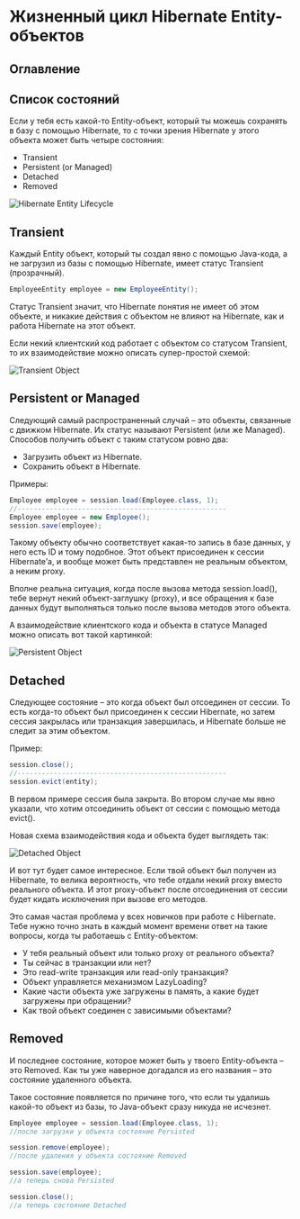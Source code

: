 # Жизненный цикл Hibernate Entity-объектов
## Оглавление
## Список состояний
Если у тебя есть какой-то Entity-объект, который ты можешь сохранять в базу с помощью Hibernate, то с точки зрения 
Hibernate у этого объекта может быть четыре состояния:
- Transient
- Persistent (or Managed)
- Detached
- Removed

![Hibernate Entity Lifecycle](https://cdn.javarush.com/images/article/d79ec4c4-75c1-4ae4-b7c9-8672e38dee58/1024.webp)
## Transient
Каждый Entity объект, который ты создал явно с помощью Java-кода, а не загрузил из базы с помощью Hibernate, имеет
статус Transient (прозрачный).
```java
EmployeeEntity employee = new EmployeeEntity();
```
Статус Transient значит, что Hibernate понятия не имеет об этом объекте, и никакие действия с объектом не влияют на
Hibernate, как и работа Hibernate на этот объект.

Если некий клиентский код работает с объектом со статусом Transient, то их взаимодействие можно описать
супер-простой схемой:

![Transient Object](https://cdn.javarush.com/images/article/53224fad-6579-4469-845a-0f1bb13e9a86/256.webp)
## Persistent or Managed
Следующий самый распространенный случай – это объекты, связанные с движком Hibernate. Их статус называют Persistent
(или же Managed). Способов получить объект с таким статусом ровно два:
- Загрузить объект из Hibernate.
- Сохранить объект в Hibernate.

Примеры:
```java
Employee employee = session.load(Employee.class, 1);
//----------------------------------------------------
Employee employee = new Employee();
session.save(employee);
```
Такому объекту обычно соответствует какая-то запись в базе данных, у него есть ID и тому подобное. Этот объект
присоединен к сессии Hibernate’а, и вообще может быть представлен не реальным объектом, а неким proxy.

Вполне реальна ситуация, когда после вызова метода session.load(), тебе вернут некий объект-заглушку (proxy), и все
обращения к базе данных будут выполняться только после вызова методов этого объекта.

А взаимодействие клиентского кода и объекта в статусе Managed можно описать вот такой картинкой:

![Persistent Object](https://cdn.javarush.com/images/article/a3dbbcc1-397b-4695-954b-5c52073850ba/800.webp)
## Detached
Следующее состояние – это когда объект был отсоединен от сессии. То есть когда-то объект был присоединен к сессии 
Hibernate, но затем сессия закрылась или транзакция завершилась, и Hibernate больше не следит за этим объектом.

Пример:
```java
session.close();
//----------------------------------------------------
session.evict(entity);
```
В первом примере сессия была закрыта. Во втором случае мы явно указали, что хотим отсоединить объект от сессии с 
помощью метода evict().

Новая схема взаимодействия кода и объекта будет выглядеть так:

![Detached Object](https://cdn.javarush.com/images/article/cd4dfefa-63c3-4026-b48a-b7b2cf5b95e0/800.webp)

И вот тут будет самое интересное. Если твой объект был получен из Hibernate, то велика вероятность, что тебе отдали
некий proxy вместо реального объекта. И этот proxy-объект после отсоединения от сессии будет кидать исключения при 
вызове его методов.

Это самая частая проблема у всех новичков при работе с Hibernate. Тебе нужно точно знать в каждый момент времени ответ
на такие вопросы, когда ты работаешь с Entity-объектом:
- У тебя реальный объект или только proxy от реального объекта?
- Ты сейчас в транзакции или нет?
- Это read-write транзакция или read-only транзакция?
- Объект управляется механизмом LazyLoading?
- Какие части объекта уже загружены в память, а какие будет загружены при обращении?
- Как твой объект соединен с зависимыми объектами?
## Removed
И последнее состояние, которое может быть у твоего Entity-объекта – это Removed. Как ты уже наверное догадался из его
названия – это состояние удаленного объекта.

Такое состояние появляется по причине того, что если ты удалишь какой-то объект из базы, то Java-объект сразу никуда
не исчезнет.
```java
Employee employee = session.load(Employee.class, 1);
//после загрузки у объекта состояние Persisted

session.remove(employee);
//после удаления у объекта состояние Removed

session.save(employee);
//а теперь снова Persisted

session.close();
//а теперь состояние Detached
```
